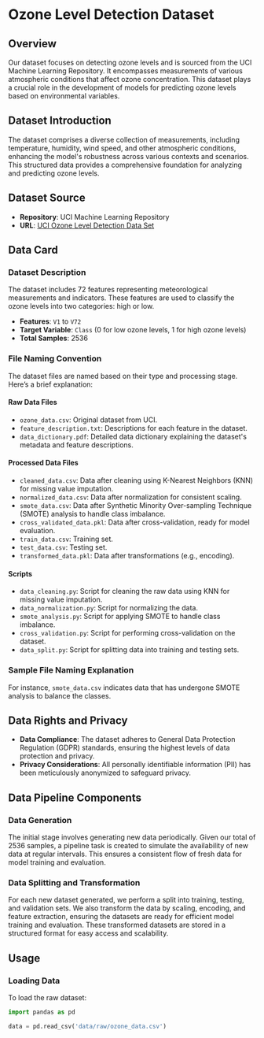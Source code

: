 # Ozone Level Detection Dataset

## Overview
Our dataset focuses on detecting ozone levels and is sourced from the UCI Machine Learning Repository. It encompasses measurements of various atmospheric conditions that affect ozone concentration. This dataset plays a crucial role in the development of models for predicting ozone levels based on environmental variables.

## Dataset Introduction
The dataset comprises a diverse collection of measurements, including temperature, humidity, wind speed, and other atmospheric conditions, enhancing the model's robustness across various contexts and scenarios. This structured data provides a comprehensive foundation for analyzing and predicting ozone levels.

## Dataset Source
- **Repository**: UCI Machine Learning Repository
- **URL**: [UCI Ozone Level Detection Data Set](https://archive.ics.uci.edu/ml/datasets/Ozone+Level+Detection)

## Data Card

### Dataset Description
The dataset includes 72 features representing meteorological measurements and indicators. These features are used to classify the ozone levels into two categories: high or low.

- **Features**: `V1` to `V72`
- **Target Variable**: `Class` (0 for low ozone levels, 1 for high ozone levels)
- **Total Samples**: 2536

### File Naming Convention
The dataset files are named based on their type and processing stage. Here’s a brief explanation:

#### Raw Data Files
- `ozone_data.csv`: Original dataset from UCI.
- `feature_description.txt`: Descriptions for each feature in the dataset.
- `data_dictionary.pdf`: Detailed data dictionary explaining the dataset's metadata and feature descriptions.

#### Processed Data Files
- `cleaned_data.csv`: Data after cleaning using K-Nearest Neighbors (KNN) for missing value imputation.
- `normalized_data.csv`: Data after normalization for consistent scaling.
- `smote_data.csv`: Data after Synthetic Minority Over-sampling Technique (SMOTE) analysis to handle class imbalance.
- `cross_validated_data.pkl`: Data after cross-validation, ready for model evaluation.
- `train_data.csv`: Training set.
- `test_data.csv`: Testing set.
- `transformed_data.pkl`: Data after transformations (e.g., encoding).

#### Scripts
- `data_cleaning.py`: Script for cleaning the raw data using KNN for missing value imputation.
- `data_normalization.py`: Script for normalizing the data.
- `smote_analysis.py`: Script for applying SMOTE to handle class imbalance.
- `cross_validation.py`: Script for performing cross-validation on the dataset.
- `data_split.py`: Script for splitting data into training and testing sets.

### Sample File Naming Explanation
For instance, `smote_data.csv` indicates data that has undergone SMOTE analysis to balance the classes.

## Data Rights and Privacy
- **Data Compliance**: The dataset adheres to General Data Protection Regulation (GDPR) standards, ensuring the highest levels of data protection and privacy.
- **Privacy Considerations**: All personally identifiable information (PII) has been meticulously anonymized to safeguard privacy.

## Data Pipeline Components

### Data Generation
The initial stage involves generating new data periodically. Given our total of 2536 samples, a pipeline task is created to simulate the availability of new data at regular intervals. This ensures a consistent flow of fresh data for model training and evaluation.

### Data Splitting and Transformation
For each new dataset generated, we perform a split into training, testing, and validation sets. We also transform the data by scaling, encoding, and feature extraction, ensuring the datasets are ready for efficient model training and evaluation. These transformed datasets are stored in a structured format for easy access and scalability.

## Usage

### Loading Data
To load the raw dataset:
```python
import pandas as pd

data = pd.read_csv('data/raw/ozone_data.csv')
